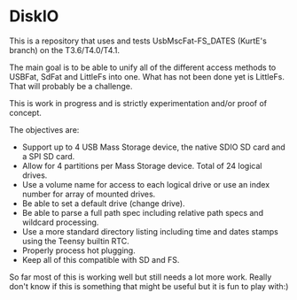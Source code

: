 # DiskIO
This is a repository that uses and tests UsbMscFat-FS_DATES (KurtE's branch) on the T3.6/T4.0/T4.1.

The main goal is to be able to unify all of the different access methods to USBFat, SdFat and LittleFs into one. What has not been done yet is LittleFs. That will probably be a challenge.

This is work in progress and is strictly experimentation and/or proof of concept. 

The objectives are:

- Support up to 4 USB Mass Storage device, the native SDIO SD card and a SPI SD card.
- Allow for 4 partitions per Mass Storage device. Total of 24 logical drives.
- Use a volume name for access to each logical drive or use an index number for array of mounted drives.
- Be able to set a default drive (change drive).
- Be able to parse a full path spec including relative path specs and wildcard processing.
- Use a more standard directory listing including time and dates stamps using the Teensy builtin RTC.
- Properly process hot plugging.
- Keep all of this compatible with SD and FS.

So far most of this is working well but still needs a lot more work. Really don't know if this is something that might be useful but it is fun to play with:)
